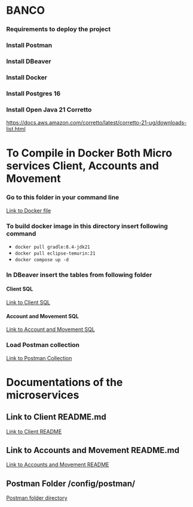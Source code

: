 # BANCO
### Requirements to deploy the project
### Install Postman
### Install DBeaver
### Install Docker
### Install Postgres 16 
### Install Open Java 21 Corretto
https://docs.aws.amazon.com/corretto/latest/corretto-21-ug/downloads-list.html

# To Compile in Docker Both Micro services Client, Accounts and Movement
### Go to this folder in your command line
[Link to Docker file](./deploy/docker/)
### To build docker image in this directory insert following command
- `docker pull gradle:8.4-jdk21`
- `docker pull eclipse-temurin:21`
- `docker compose up -d`
### In DBeaver insert the tables from following folder
#### Client SQL
[Link to Client SQL](./client/config/sql/initialize.sql)
#### Account and Movement SQL
[Link to Account and Movement SQL](./account_movement/config/sql/initialize.sql)
### Load Postman collection
[Link to Postman Collection](./config/postman/)

# Documentations of the microservices
## Link to Client README.md
[Link to Client README](./client/README.md)

## Link to Accounts and Movement README.md
[Link to Accounts and Movement README](./account_movement/README.md)

## Postman Folder /config/postman/
[Postman folder directory](./config/postman/)
